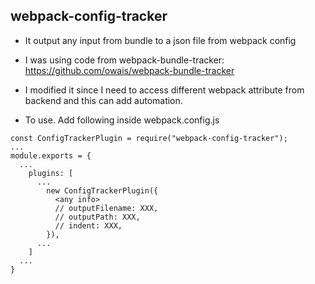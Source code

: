 ## webpack-config-tracker

- It output any input from bundle to a json file from webpack config

- I was using code from webpack-bundle-tracker:
   https://github.com/owais/webpack-bundle-tracker
   
- I modified it since I need to access different webpack attribute from backend and this can add automation.
- To use. Add following inside webpack.config.js

```
const ConfigTrackerPlugin = require("webpack-config-tracker");
...
module.exports = {
  ...
    plugins: [
      ...
        new ConfigTrackerPlugin({
          <any info>
          // outputFilename: XXX,
          // outputPath: XXX,
          // indent: XXX, 
        }),
      ...
    ]
  ...
}
```
